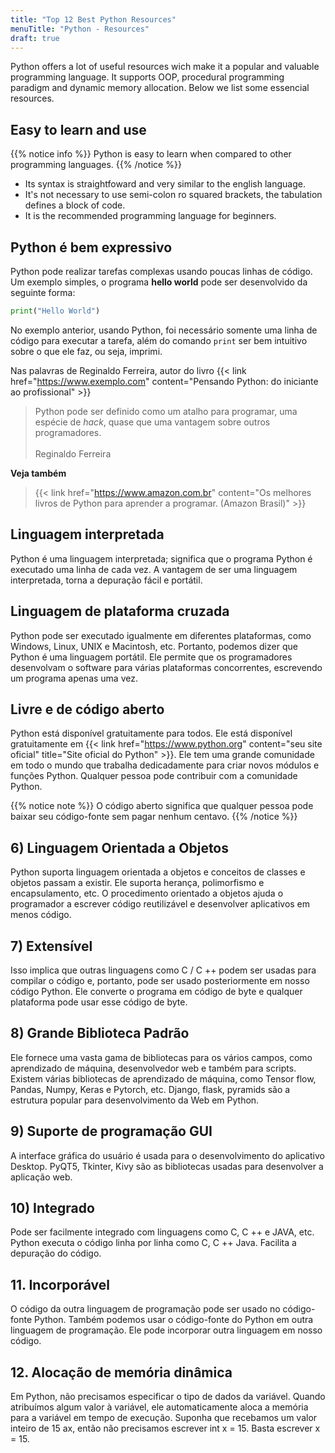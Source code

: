 ```yaml
---
title: "Top 12 Best Python Resources"
menuTitle: "Python - Resources"
draft: true
---
```


Python offers a lot of useful resources wich make it a popular and valuable programming language. It supports OOP, procedural programming paradigm and dynamic memory allocation. Below we list some essencial resources.

## Easy to learn and use

{{% notice info %}}
Python is easy to learn when compared to other programming languages.
{{% /notice %}}

* Its syntax is straightfoward and very similar to the english language.
* It's not necessary to use semi-colon ro squared brackets, the tabulation defines a block of code.
* It is the recommended programming language for beginners.

## Python é bem expressivo

Python pode realizar tarefas complexas usando poucas linhas de código. Um exemplo simples, o programa **hello world** pode ser desenvolvido da seguinte forma:

```python
print("Hello World")
```

No exemplo anterior, usando Python, foi necessário somente uma linha de código para executar a tarefa, além do comando `print` ser bem intuitivo sobre o que ele faz, ou seja, imprimi.

Nas palavras de Reginaldo Ferreira, autor do livro {{< link href="https://www.exemplo.com" content="Pensando Python: do iniciante ao profissional" >}}

> Python pode ser definido como um atalho para programar, uma espécie de _hack_, quase que uma vantagem sobre outros programadores.\
\
Reginaldo Ferreira

**Veja também**
>{{< link href="https://www.amazon.com.br" content="Os melhores livros de Python para aprender a programar. (Amazon Brasil)" >}}

## Linguagem interpretada
Python é uma linguagem interpretada; significa que o programa Python é executado uma linha de cada vez. A vantagem de ser uma linguagem interpretada, torna a depuração fácil e portátil.

## Linguagem de plataforma cruzada
Python pode ser executado igualmente em diferentes plataformas, como Windows, Linux, UNIX e Macintosh, etc. Portanto, podemos dizer que Python é uma linguagem portátil. Ele permite que os programadores desenvolvam o software para várias plataformas concorrentes, escrevendo um programa apenas uma vez.

## Livre e de código aberto
Python está disponível gratuitamente para todos. Ele está disponível gratuitamente em {{< link href="https://www.python.org" content="seu site oficial" title="Site oficial do Python" >}}. Ele tem uma grande comunidade em todo o mundo que trabalha dedicadamente para criar novos módulos e funções Python. Qualquer pessoa pode contribuir com a comunidade Python.

{{% notice note %}}
O código aberto significa que qualquer pessoa pode baixar seu código-fonte sem pagar nenhum centavo.
{{% /notice %}}

## 6) Linguagem Orientada a Objetos
Python suporta linguagem orientada a objetos e conceitos de classes e objetos passam a existir. Ele suporta herança, polimorfismo e encapsulamento, etc. O procedimento orientado a objetos ajuda o programador a escrever código reutilizável e desenvolver aplicativos em menos código.

## 7) Extensível
Isso implica que outras linguagens como C / C ++ podem ser usadas para compilar o código e, portanto, pode ser usado posteriormente em nosso código Python. Ele converte o programa em código de byte e qualquer plataforma pode usar esse código de byte.

## 8) Grande Biblioteca Padrão
Ele fornece uma vasta gama de bibliotecas para os vários campos, como aprendizado de máquina, desenvolvedor web e também para scripts. Existem várias bibliotecas de aprendizado de máquina, como Tensor flow, Pandas, Numpy, Keras e Pytorch, etc. Django, flask, pyramids são a estrutura popular para desenvolvimento da Web em Python.

## 9) Suporte de programação GUI
A interface gráfica do usuário é usada para o desenvolvimento do aplicativo Desktop. PyQT5, Tkinter, Kivy são as bibliotecas usadas para desenvolver a aplicação web.

## 10) Integrado
Pode ser facilmente integrado com linguagens como C, C ++ e JAVA, etc. Python executa o código linha por linha como C, C ++ Java. Facilita a depuração do código.

## 11. Incorporável
O código da outra linguagem de programação pode ser usado no código-fonte Python. Também podemos usar o código-fonte do Python em outra linguagem de programação. Ele pode incorporar outra linguagem em nosso código.

## 12. Alocação de memória dinâmica
Em Python, não precisamos especificar o tipo de dados da variável. Quando atribuímos algum valor à variável, ele automaticamente aloca a memória para a variável em tempo de execução. Suponha que recebamos um valor inteiro de 15 ax, então não precisamos escrever int x = 15. Basta escrever x = 15.